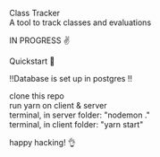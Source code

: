 Class Tracker <br>
A tool to track classes and evaluations

IN PROGRESS ✌️

Quickstart 🚀

‼️Database is set up in postgres ‼️

  clone this repo <br>
  run yarn on client & server <br>
  terminal, in server folder: "nodemon ." <br>
  terminal, in client folder: "yarn start"  <br>

happy hacking! 👌
